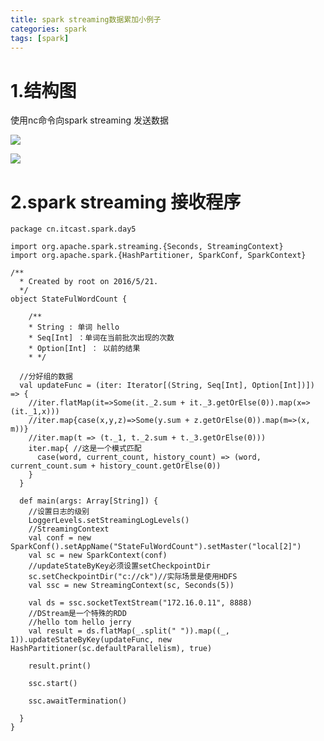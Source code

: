```yaml
---
title: spark streaming数据累加小例子
categories: spark  
tags: [spark]
---
```



# 1.结构图
使用nc命令向spark streaming 发送数据

![](http://ols7leonh.bkt.clouddn.com//assert/img/bigdata/spark/spark_streaming/1.png)

![](http://ols7leonh.bkt.clouddn.com//assert/img/bigdata/spark/spark_streaming/2.png)

 

# 2.spark streaming 接收程序
```
package cn.itcast.spark.day5
 
import org.apache.spark.streaming.{Seconds, StreamingContext}
import org.apache.spark.{HashPartitioner, SparkConf, SparkContext}
 
/**
  * Created by root on 2016/5/21.
  */
object StateFulWordCount {
 
    /**
    * String : 单词 hello
    * Seq[Int] ：单词在当前批次出现的次数
    * Option[Int] ： 以前的结果
    * */
 
  //分好组的数据
  val updateFunc = (iter: Iterator[(String, Seq[Int], Option[Int])]) => {
    //iter.flatMap(it=>Some(it._2.sum + it._3.getOrElse(0)).map(x=>(it._1,x)))
    //iter.map{case(x,y,z)=>Some(y.sum + z.getOrElse(0)).map(m=>(x, m))}
    //iter.map(t => (t._1, t._2.sum + t._3.getOrElse(0)))
    iter.map{ //这是一个模式匹配
      case(word, current_count, history_count) => (word, current_count.sum + history_count.getOrElse(0))
    }
  }
 
  def main(args: Array[String]) {
    //设置日志的级别
    LoggerLevels.setStreamingLogLevels()
    //StreamingContext
    val conf = new SparkConf().setAppName("StateFulWordCount").setMaster("local[2]")
    val sc = new SparkContext(conf)
    //updateStateByKey必须设置setCheckpointDir
    sc.setCheckpointDir("c://ck")//实际场景是使用HDFS
    val ssc = new StreamingContext(sc, Seconds(5))
 
    val ds = ssc.socketTextStream("172.16.0.11", 8888)
    //DStream是一个特殊的RDD
    //hello tom hello jerry
    val result = ds.flatMap(_.split(" ")).map((_, 1)).updateStateByKey(updateFunc, new HashPartitioner(sc.defaultParallelism), true)
 
    result.print()
 
    ssc.start()
 
    ssc.awaitTermination()
 
  }
}

```
 








